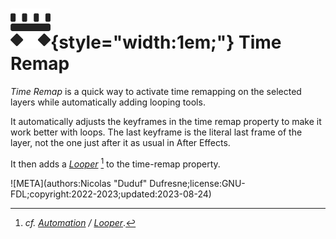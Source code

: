 # ![](../../../img/duik/icons/time-remap.svg){style="width:1em;"} Time Remap

*Time Remap* is a quick way to activate time remapping on the selected layers while automatically adding looping tools.

It automatically adjusts the keyframes in the time remap property to make it work better with loops. The last keyframe is the literal last frame of the layer, not the one just after it as usual in After Effects.

It then adds a [*Looper*](../looper.md)&nbsp;[^loop] to the time-remap property.

[^loop]: *cf. [Automation](../index.md) / [Looper](../looper.md)*.


![META](authors:Nicolas "Duduf" Dufresne;license:GNU-FDL;copyright:2022-2023;updated:2023-08-24)
